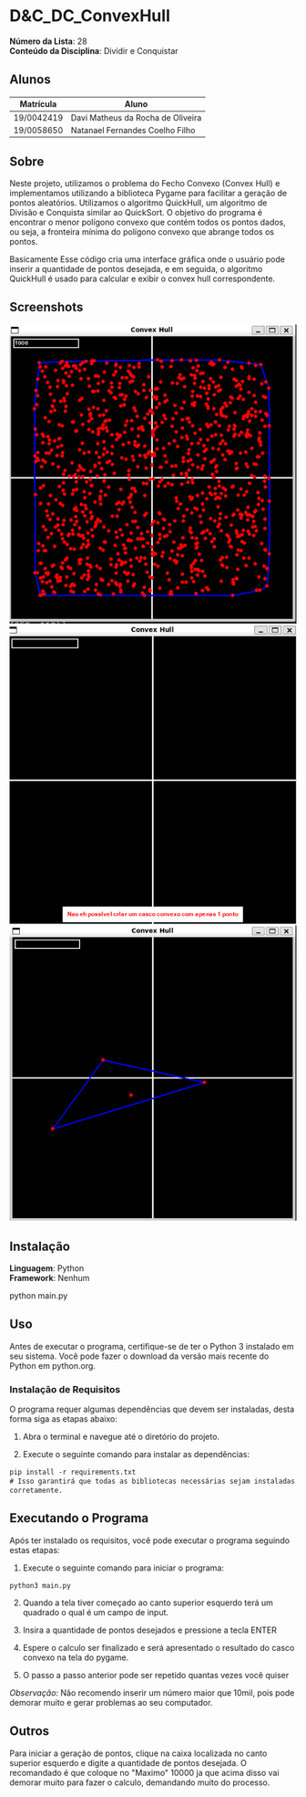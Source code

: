 # D&C_DC_ConvexHull

**Número da Lista**: 28<br>
**Conteúdo da Disciplina**: Dividir e Conquistar<br>

## Alunos
|Matrícula | Aluno |
| -- | -- |
| 19/0042419  |  Davi Matheus da Rocha de Oliveira |
| 19/0058650  |  Natanael Fernandes Coelho Filho |

## Sobre 
Neste projeto, utilizamos o problema do Fecho Convexo (Convex Hull) e implementamos utilizando a biblioteca Pygame para facilitar a geração de pontos aleatórios. Utilizamos o algoritmo QuickHull, um algoritmo de Divisão e Conquista similar ao QuickSort. O objetivo do programa é encontrar o menor polígono convexo que contém todos os pontos dados, ou seja, a fronteira mínima do polígono convexo que abrange todos os pontos.

Basicamente Esse código cria uma interface gráfica onde o usuário pode inserir a quantidade de pontos desejada, e em seguida, o algoritmo QuickHull é usado para calcular e exibir o convex hull correspondente.

## Screenshots

![](screenshot/sc1.png)
![](screenshot/sc2.png)
![](screenshot/sc3.png)

## Instalação 
**Linguagem**: Python<br>
**Framework**: Nenhum<br>

python main.py

## Uso 

Antes de executar o programa, certifique-se de ter o Python 3 instalado em seu sistema. Você pode fazer o download da versão mais recente do Python em python.org.

### Instalação de Requisitos

O programa requer algumas dependências que devem ser instaladas, desta forma siga as etapas abaixo:

1. Abra o terminal e navegue até o diretório do projeto.

2. Execute o seguinte comando para instalar as dependências:

```shell
pip install -r requirements.txt
# Isso garantirá que todas as bibliotecas necessárias sejam instaladas corretamente.
```

## Executando o Programa

Após ter instalado os requisitos, você pode executar o programa seguindo estas etapas:

1. Execute o seguinte comando para iniciar o programa:

```shell
python3 main.py
```

2. Quando a tela tiver começado ao canto superior esquerdo terá um quadrado o qual é um campo de input.

3. Insira a quantidade de pontos desejados e pressione a tecla ENTER

4. Espere o calculo ser finalizado e será apresentado o resultado do casco convexo na tela do pygame.

5. O passo a passo anterior pode ser repetido quantas vezes você quiser

*Observação:* Não recomendo inserir um número maior que 10mil, pois pode demorar muito e gerar problemas ao seu computador.

## Outros 
Para iniciar a geração de pontos, clique na caixa localizada no canto superior esquerdo e digite a quantidade de pontos desejada.
O recomandado é que coloque no "Maximo" 10000 ja que acima disso vai demorar muito para fazer o calculo, demandando muito do processo.


